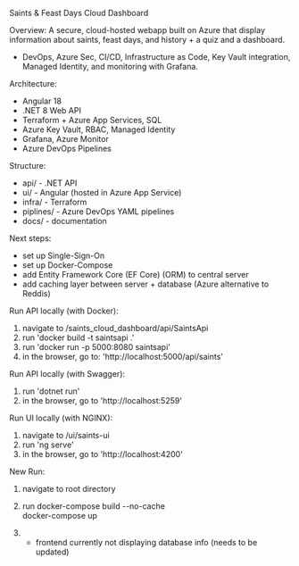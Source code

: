 Saints & Feast Days Cloud Dashboard

Overview:
A secure, cloud-hosted webapp built on Azure that display information about saints, feast days, and history + a quiz and a dashboard.

- DevOps, Azure Sec, CI/CD, Infrastructure as Code, Key Vault integration, Managed Identity, and monitoring with Grafana.

Architecture:
- Angular 18
- .NET 8 Web API
- Terraform + Azure App Services, SQL
- Azure Key Vault, RBAC, Managed Identity
- Grafana, Azure Monitor
- Azure DevOps Pipelines

Structure:
- api/ - .NET API
- ui/ - Angular (hosted in Azure App Service)
- infra/ - Terraform
- piplines/ - Azure DevOps YAML pipelines
- docs/ - documentation

Next steps:
- set up Single-Sign-On
- set up Docker-Compose
- add Entity Framework Core (EF Core) (ORM) to central server
- add caching layer between server + database (Azure alternative to Reddis)

Run API locally (with Docker):
1. navigate to /saints_cloud_dashboard/api/SaintsApi
2. run 'docker build -t saintsapi .'
3. run 'docker run -p 5000:8080 saintsapi'
4. in the browser, go to: 'http://localhost:5000/api/saints'

Run API locally (with Swagger):
1. run 'dotnet run'
1. in the browser, go to 'http://localhost:5259'

Run UI locally (with NGINX):
1. navigate to /ui/saints-ui
2. run 'ng serve'
3. in the browser, go to 'http://localhost:4200'


New Run:
1. navigate to root directory
2. run docker-compose build --no-cache                             
docker-compose up

3. - frontend currently not displaying database info (needs to be updated)